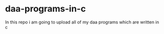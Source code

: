 # daa-programs-in-c
In this repo i am going to upload all of my daa programs  which are written in c
